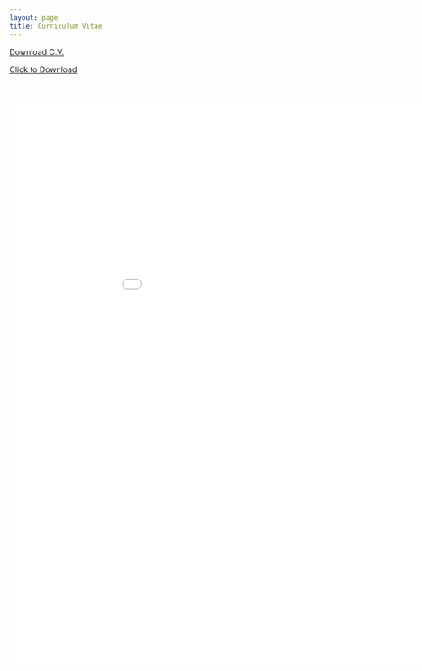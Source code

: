 ```yaml
---
layout: page
title: Curriculum Vitae
---
```

[Download C.V.](/assets/Noel.Naughton.CV.pdf)

<a href="/assets/Noel.Naughton.CV.pdf" download>Click to Download</a>

&nbsp;

 <embed src="/assets/Noel.Naughton.CV.pdf" width = "1000" height = "1000"  />
 


